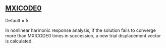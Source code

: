 ## [MXICODE0](https://help.hexagonmi.com/bundle/MSC_Nastran_2022.4/page/Nastran_Combined_Book/qrg/parameters/TOC.MXICODE0.xhtml)

Default = 5

In nonlinear harmonic response analysis, if the solution fails to converge more than MXICODE0 times in succession, a new trial displacement vector is calculated.


